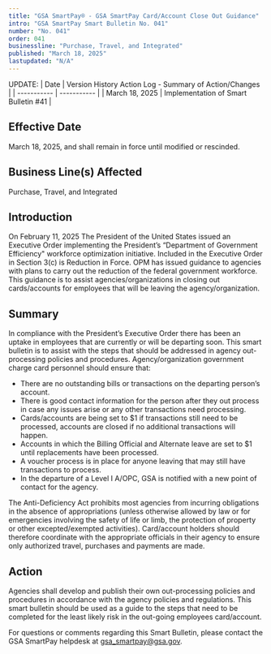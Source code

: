 ```yaml
---
title: "GSA SmartPay® - GSA SmartPay Card/Account Close Out Guidance"
intro: "GSA SmartPay Smart Bulletin No. 041"
number: "No. 041"
order: 041
businessline: "Purchase, Travel, and Integrated"
published: "March 18, 2025"
lastupdated: "N/A"
---
```


UPDATE:
| Date | Version History Action Log - Summary of Action/Changes |
| ----------- | ----------- |
| March 18, 2025 | Implementation of Smart Bulletin #41 |

## Effective Date

March 18, 2025, and shall remain in force until modified or rescinded.

## Business Line(s) Affected

Purchase, Travel, and Integrated

## Introduction

On February 11, 2025 The President of the United States issued an Executive Order implementing the President’s “Department of Government Efficiency" workforce optimization initiative. Included in the Executive Order in Section 3(c) is Reduction in Force. OPM has issued guidance to agencies with plans to carry out the reduction of the federal government workforce. This guidance is to assist agencies/organizations in closing out cards/accounts for employees that will be leaving the agency/organization.

## Summary

In compliance with the President’s Executive Order there has been an uptake in employees that are currently or will be departing soon. This smart bulletin is to assist with the steps that should be addressed in agency out-processing policies and procedures. Agency/organization government charge card personnel should ensure that:
- There are no outstanding bills or transactions on the departing person’s account.
- There is good contact information for the person after they out process in case any issues arise or any other transactions need processing.
- Cards/accounts are being set to $1 if transactions still need to be processed, accounts are closed if no additional transactions will happen.
- Accounts in which the Billing Official and Alternate leave are set to $1 until replacements have been processed.
- A voucher process is in place for anyone leaving that may still have transactions to process.
- In the departure of a Level I A/OPC, GSA is notified with a new point of contact for the agency.

The Anti-Deficiency Act prohibits most agencies from incurring obligations in the absence of appropriations (unless otherwise allowed by law or for emergencies involving the safety of life or limb, the protection of property or other excepted/exempted activities). Card/account holders should therefore coordinate with the appropriate officials in their agency to ensure only authorized travel, purchases and payments are made.

## Action

Agencies shall develop and publish their own out-processing policies and procedures in accordance with the agency policies and regulations. This smart bulletin should be used as a guide to the steps that need to be completed for the least likely risk in the out-going employees card/account.

For questions or comments regarding this Smart Bulletin, please contact the GSA SmartPay helpdesk at [gsa_smartpay@gsa.gov](mailto:gsa_smartpay@gsa.gov).